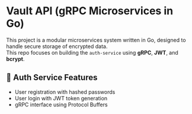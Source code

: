 # Vault API (gRPC Microservices in Go)

This project is a modular microservices system written in Go, designed to handle secure storage of encrypted data.  
This repo focuses on building the `auth-service` using **gRPC**, **JWT**, and **bcrypt**.

## 🔐 Auth Service Features
- User registration with hashed passwords
- User login with JWT token generation
- gRPC interface using Protocol Buffers
